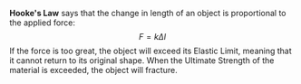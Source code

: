 **Hooke's Law** says that the change in length of an object is proportional to the applied force:
$$
F=k\Delta l
$$
If the force is too great, the object will exceed its Elastic Limit, meaning that it cannot return to its original shape. When the Ultimate Strength of the material is exceeded, the object will fracture.